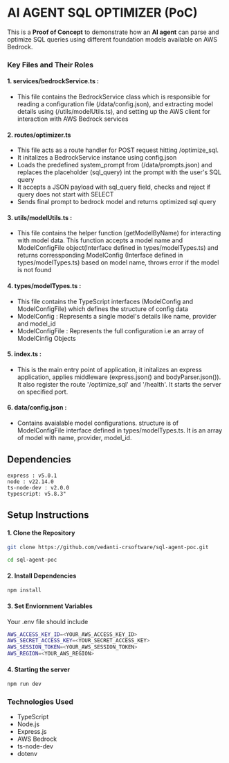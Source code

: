 # AI AGENT SQL OPTIMIZER (PoC)

This is a **Proof of Concept** to demonstrate how an **AI agent** can parse and optimize SQL queries using different foundation models available on AWS Bedrock.

### Key Files and Their Roles

#### 1. services/bedrockService.ts :
- This file contains the BedrockService class which is responsible for reading a configuration file (/data/config.json), and extracting model details using (/utils/modelUtils.ts), and setting up the AWS client for interaction with AWS Bedrock services

#### 2. routes/optimizer.ts
- This file acts as a route handler for POST request hitting /optimize_sql. 
- It initalizes a BedrockService instance using config.json
- Loads the predefined system_prompt from (/data/prompts.json) and replaces the placeholder (sql_query) int the prompt with the user's SQL query
- It accepts a JSON payload with sql_query field, checks and reject if query does not start with SELECT
- Sends final prompt to bedrock model and returns optimized sql query

#### 3. utils/modelUtils.ts :
- This file contains the helper function (getModelByName) for interacting with model data. This function accepts a model name and ModelConfigFile object(Interface defined in types/modelTypes.ts) and returns corressponding ModelConfig (Interface defined in types/modelTypes.ts) based on model name, throws error if the model is not found

#### 4. types/modelTypes.ts :
- This file contains the TypeScript interfaces (ModelConfig and ModelConfigFile) which defines the structure of config data
- ModelConfig : Represents a single model's details like name, provider and model_id
- ModelConfigFile : Represents the full configuration i.e an array of ModelCinfig Objects

#### 5. index.ts :
- This is the main entry point of application, it initalizes an express application, applies middleware (express.json() and bodyParser.json()). It also register the route '/optimize_sql' and '/health'. It starts the server on specified port.

#### 6. data/config.json :
- Contains avaialable model configurations. structure is of ModelConfigFile interface defined in types/modelTypes.ts. It is an array of model with name, provider, model_id.


## Dependencies
    express : v5.0.1
    node : v22.14.0
    ts-node-dev : v2.0.0
    typescript: v5.8.3"

## Setup Instructions

#### 1. Clone the Repository
```bash
git clone https://github.com/vedanti-crsoftware/sql-agent-poc.git
```

```bash
cd sql-agent-poc
```

#### 2. Install Dependencies
```bash
npm install
```

#### 3. Set Enviornment Variables
Your .env file should include

```bash
AWS_ACCESS_KEY_ID=<YOUR_AWS_ACCESS_KEY_ID>
AWS_SECRET_ACCESS_KEY=<YOUR_SECRET_ACCESS_KEY>
AWS_SESSION_TOKEN=<YOUR_AWS_SESSION_TOKEN>
AWS_REGION=<YOUR_AWS_REGION>
```

#### 4. Starting the server

```bash
npm run dev
```

### Technologies Used

- TypeScript
- Node.js
- Express.js
- AWS Bedrock
- ts-node-dev
- dotenv